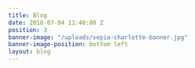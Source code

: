 ```yaml
---
title: Blog
date: 2018-07-04 11:40:00 Z
position: 3
banner-image: "/uploads/sepia-charlotte-banner.jpg"
banner-image-position: bottom left
layout: blog
---
```


